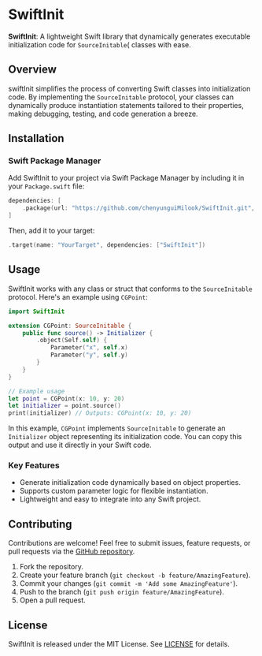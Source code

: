 # SwiftInit

**SwiftInit**: A lightweight Swift library that dynamically generates executable initialization code for `SourceInitable`( classes with ease.

## Overview

swiftInit simplifies the process of converting Swift classes into initialization code. By implementing the `SourceInitable` protocol, your classes can dynamically produce instantiation statements tailored to their properties, making debugging, testing, and code generation a breeze.

## Installation

### Swift Package Manager

Add SwiftInit to your project via Swift Package Manager by including it in your `Package.swift` file:

```swift
dependencies: [
    .package(url: "https://github.com/chenyunguiMilook/SwiftInit.git", from: "0.1")
]
```

Then, add it to your target:

```swift
.target(name: "YourTarget", dependencies: ["SwiftInit"])
```

## Usage

SwiftInit works with any class or struct that conforms to the `SourceInitable` protocol. Here's an example using `CGPoint`:


```swift
import SwiftInit

extension CGPoint: SourceInitable {
    public func source() -> Initializer {
        .object(Self.self) {
            Parameter("x", self.x)
            Parameter("y", self.y)
        }
    }
}

// Example usage
let point = CGPoint(x: 10, y: 20)
let initializer = point.source()
print(initializer) // Outputs: CGPoint(x: 10, y: 20)
```

In this example, `CGPoint` implements `SourceInitable` to generate an `Initializer` object representing its initialization code. You can copy this output and use it directly in your Swift code.

### Key Features
- Generate initialization code dynamically based on object properties.
- Supports custom parameter logic for flexible instantiation.
- Lightweight and easy to integrate into any Swift project.

## Contributing

Contributions are welcome! Feel free to submit issues, feature requests, or pull requests via the [GitHub repository](https://github.com/chenyunguiMilook/SwiftInit).

1. Fork the repository.
2. Create your feature branch (`git checkout -b feature/AmazingFeature`).
3. Commit your changes (`git commit -m 'Add some AmazingFeature'`).
4. Push to the branch (`git push origin feature/AmazingFeature`).
5. Open a pull request.

## License

SwiftInit is released under the MIT License. See [LICENSE](LICENSE) for details.
